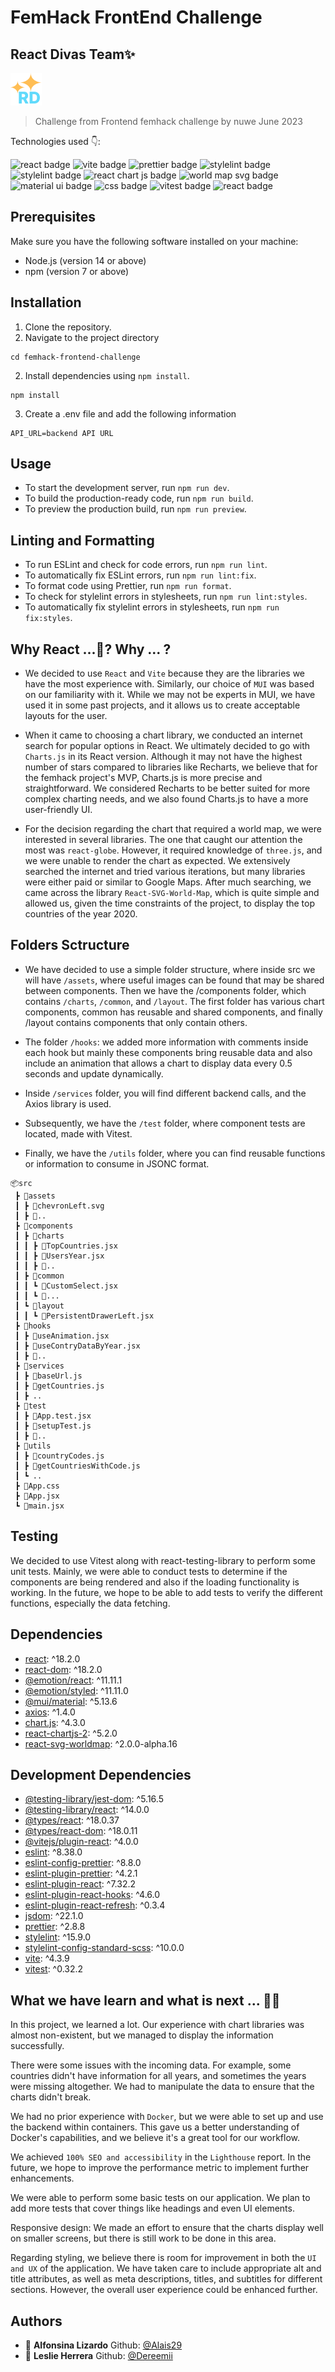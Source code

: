 # FemHack FrontEnd Challenge 
<h2>React Divas Team✨</h2> 

<img alt="react badge" src="src/assets/logo.png" />


> Challenge from Frontend femhack challenge by nuwe June 2023

Technologies used 👇:

<span>
<img alt="react badge" src="https://img.shields.io/badge/React-20232A?style=for-the-badge&logo=react&logoColor=61DAFB" />
 </span>
<span> 
<span> 
<img alt="vite badge" src="https://img.shields.io/badge/Vite-B73BFE?style=for-the-badge&logo=vite&logoColor=FFD62E" />
</span>
<span>
<img alt="prettier badge" src="https://img.shields.io/badge/prettier-1A2C34?style=for-the-badge&logo=prettier&logoColor=F7BA3E" />
</span>
<span>
<img alt="stylelint badge" src="https://img.shields.io/badge/stylelint-000?style=for-the-badge&logo=stylelint&logoColor=white" />
</span>
<span>
<img alt="stylelint badge" src="https://img.shields.io/badge/eslint-3A33D1?style=for-the-badge&logo=eslint&logoColor=white" />
</span>
 <span>
<img alt="react chart js badge" src="https://img.shields.io/badge/Chart.js-FF6384?style=for-the-badge&logo=chartdotjs&logoColor=white" />
 </span>
 <span>
<img alt="world map svg badge" src="https://img.shields.io/badge/worldMapSVG-238636?style=for-the-badge&logo=world&logoColor=white" />
 </span>
  <span>
<img alt="material ui badge" src="https://img.shields.io/badge/Material%20UI-007FFF?style=for-the-badge&logo=mui&logoColor=white" />
 </span>
  <span>
<img alt="css badge" src="https://img.shields.io/badge/CSS3-1572B6?style=for-the-badge&logo=css3&logoColor=white" />
 </span>
 <span> 
<img alt="vitest badge" src="https://img.shields.io/badge/Vitest-B73BFE?style=for-the-badge&logo=vitest&logoColor=FFD62E" />
</span>
<span>
<img alt="react badge" src="https://img.shields.io/badge/TestingLibrary-%23E33332?style=for-the-badge&logo=TestingLibrary&logoColor=white" />
 </span>
 

## Prerequisites
Make sure you have the following software installed on your machine:

- Node.js (version 14 or above)
- npm (version 7 or above)

## Installation

1. Clone the repository.
2. Navigate to the project directory
```
cd femhack-frontend-challenge
```
2. Install dependencies using `npm install`.
```
npm install
```
3. Create a .env file and add the following information
```
API_URL=backend API URL
```

## Usage

- To start the development server, run `npm run dev`.
- To build the production-ready code, run `npm run build`.
- To preview the production build, run `npm run preview`.
## Linting and Formatting

- To run ESLint and check for code errors, run `npm run lint`.
- To automatically fix ESLint errors, run `npm run lint:fix`.
- To format code using Prettier, run `npm run format`.
- To check for stylelint errors in stylesheets, run `npm run lint:styles`.
- To automatically fix stylelint errors in stylesheets, run `npm run fix:styles`.

## Why  React ...👀? Why ... ?

- We decided to use `React` and `Vite` because they are the libraries we have the most experience with. Similarly, our choice of `MUI` was based on our familiarity with it. While we may not be experts in MUI, we have used it in some past projects, and it allows us to create acceptable layouts for the user.

- When it came to choosing a chart library, we conducted an internet search for popular options in React. We ultimately decided to go with `Charts.js` in its React version. Although it may not have the highest number of stars compared to libraries like Recharts, we believe that for the femhack project's MVP, Charts.js is more precise and straightforward. We considered Recharts to be better suited for more complex charting needs, and we also found Charts.js to have a more user-friendly UI.

- For the decision regarding the chart that required a world map, we were interested in several libraries. The one that caught our attention the most was `react-globe`. However, it required knowledge of `three.js`, and we were unable to render the chart as expected. We extensively searched the internet and tried various iterations, but many libraries were either paid or similar to Google Maps. After much searching, we came across the library `React-SVG-World-Map`, which is quite simple and allowed us, given the time constraints of the project, to display the top countries of the year 2020.

## Folders Sctructure

- We have decided to use a simple folder structure, where inside src we will have `/assets`, where useful images can be found that may be shared between components. Then we have the /components folder, which contains `/charts`, `/common`, and `/layout`. The first folder has various chart components, common has reusable and shared components, and finally /layout contains components that only contain others.

- The folder `/hooks`: we added more information with comments inside each hook but mainly these components bring reusable data and also include an animation that allows a chart to display data every 0.5 seconds and update dynamically.

- Inside `/services` folder, you will find different backend calls, and the Axios library is used.

- Subsequently, we have the `/test` folder, where component tests are located, made with Vitest.

- Finally, we have the `/utils` folder, where you can find reusable functions or information to consume in JSONC format.

```
📦src
 ┣ 📂assets
 ┃ ┣ 📜chevronLeft.svg
 ┃ ┣ 📜..
 ┣ 📂components
 ┃ ┣ 📂charts
 ┃ ┃ ┣ 📜TopCountries.jsx
 ┃ ┃ ┣ 📜UsersYear.jsx
 ┃ ┃ ┣ 📜..
 ┃ ┣ 📂common
 ┃ ┃ ┗ 📜CustomSelect.jsx
 ┃ ┃ ┗ 📜...
 ┃ ┗ 📂layout
 ┃ ┃ ┗ 📜PersistentDrawerLeft.jsx
 ┣ 📂hooks
 ┃ ┣ 📜useAnimation.jsx
 ┃ ┣ 📜useContryDataByYear.jsx
 ┃ ┣ 📜..
 ┣ 📂services
 ┃ ┣ 📜baseUrl.js
 ┃ ┣ 📜getCountries.js
 ┃ ┣ ..
 ┣ 📂test
 ┃ ┣ 📜App.test.jsx
 ┃ ┣ 📜setupTest.js
 ┃ ┣ 📜..
 ┣ 📂utils
 ┃ ┣ 📜countryCodes.js
 ┃ ┣ 📜getCountriesWithCode.js
 ┃ ┗ ..
 ┣ 📜App.css
 ┣ 📜App.jsx
 ┗ 📜main.jsx
```

## Testing

We decided to use Vitest along with react-testing-library to perform some unit tests. Mainly, we were able to conduct tests to determine if the components are being rendered and also if the loading functionality is working.
In the future, we hope to be able to add tests to verify the different functions, especially the data fetching.


## Dependencies

- [react](https://www.npmjs.com/package/react): ^18.2.0
- [react-dom](https://www.npmjs.com/package/react-dom): ^18.2.0
- [@emotion/react](https://www.npmjs.com/package/@emotion/react): ^11.11.1
- [@emotion/styled](https://www.npmjs.com/package/@emotion/styled): ^11.11.0
- [@mui/material](https://www.npmjs.com/package/@mui/material): ^5.13.6
- [axios](https://www.npmjs.com/package/axios): ^1.4.0
- [chart.js](https://www.npmjs.com/package/chart.js): ^4.3.0
- [react-chartjs-2](https://www.npmjs.com/package/react-chartjs-2): ^5.2.0
- [react-svg-worldmap](https://www.npmjs.com/package/react-svg-worldmap): ^2.0.0-alpha.16

## Development Dependencies

- [@testing-library/jest-dom](https://www.npmjs.com/package/@testing-library/jest-dom): ^5.16.5
- [@testing-library/react](https://www.npmjs.com/package/@testing-library/react): ^14.0.0
- [@types/react](https://www.npmjs.com/package/@types/react): ^18.0.37
- [@types/react-dom](https://www.npmjs.com/package/@types/react-dom): ^18.0.11
- [@vitejs/plugin-react](https://www.npmjs.com/package/@vitejs/plugin-react): ^4.0.0
- [eslint](https://www.npmjs.com/package/eslint): ^8.38.0
- [eslint-config-prettier](https://www.npmjs.com/package/eslint-config-prettier): ^8.8.0
- [eslint-plugin-prettier](https://www.npmjs.com/package/eslint-plugin-prettier): ^4.2.1
- [eslint-plugin-react](https://www.npmjs.com/package/eslint-plugin-react): ^7.32.2
- [eslint-plugin-react-hooks](https://www.npmjs.com/package/eslint-plugin-react-hooks): ^4.6.0
- [eslint-plugin-react-refresh](https://www.npmjs.com/package/eslint-plugin-react-refresh): ^0.3.4
- [jsdom](https://www.npmjs.com/package/jsdom): ^22.1.0
- [prettier](https://www.npmjs.com/package/prettier): ^2.8.8
- [stylelint](https://www.npmjs.com/package/stylelint): ^15.9.0
- [stylelint-config-standard-scss](https://www.npmjs.com/package/stylelint-config-standard-scss): ^10.0.0
- [vite](https://www.npmjs.com/package/vite): ^4.3.9
- [vitest](https://www.npmjs.com/package/vitest): ^0.32.2


## What we have learn and what is next ... 👩‍💻

In this project, we learned a lot. Our experience with chart libraries was almost non-existent, but we managed to display the information successfully.

There were some issues with the incoming data. For example, some countries didn't have information for all years, and sometimes the years were missing altogether. We had to manipulate the data to ensure that the charts didn't break.

We had no prior experience with `Docker`, but we were able to set up and use the backend within containers. This gave us a better understanding of Docker's capabilities, and we believe it's a great tool for our workflow.

We achieved  `100% SEO and accessibility` in the `Lighthouse` report. In the future, we hope to improve the performance metric to implement further enhancements.

We were able to perform some basic tests on our application. We plan to add more tests that cover things like headings and even UI elements.

Responsive design: We made an effort to ensure that the charts display well on smaller screens, but there is still work to be done in this area.

Regarding styling, we believe there is room for improvement in both the `UI and UX` of the application. We have taken care to include appropriate alt and title attributes, as well as meta descriptions, titles, and subtitles for different sections. However, the overall user experience could be enhanced further.

## Authors
- 👤 **Alfonsina Lizardo** Github: [@Alais29](https://github.com/Alais29)
- 👤 **Leslie Herrera** Github: [@Dereemii](https://github.com/Dereemii)
